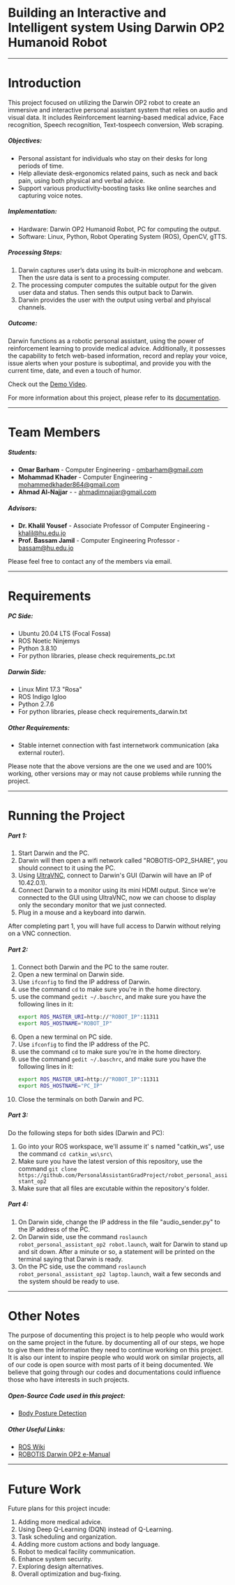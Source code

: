 # Building an Interactive and Intelligent system Using Darwin OP2 Humanoid Robot
---
# Introduction

This project focused on utilizing the Darwin OP2 robot to create an immersive and interactive personal assistant system that relies on audio and visual data. It includes Reinforcement learning-based medical advice, Face recognition, Speech recognition, Text-tospeech conversion, Web scraping.


##### Objectives:
- Personal assistant for individuals who stay on their desks for long periods of time.
- Help alleviate desk-ergonomics related pains, such as neck and back pain, using both physical and verbal advice.
- Support various productivity-boosting tasks like online searches and capturing voice notes.

##### Implementation:
- Hardware: Darwin OP2 Humanoid Robot, PC for computing the output.
- Software: Linux, Python, Robot Operating System (ROS), OpenCV, gTTS.

##### Processing Steps:
1. Darwin captures user’s data using its built-in microphone and webcam. Then the usre data is sent to a processing computer.
2. The processing computer computes the suitable output for the given user data and status. Then sends this output back to Darwin.
3. Darwin provides the user with the output using verbal and phyiscal channels.


##### Outcome:
Darwin functions as a robotic personal assistant, using the power of reinforcement learning to provide medical advice. Additionally, it possesses the capability to fetch web-based information, record and replay your voice, issue alerts when your posture is suboptimal, and provide you with the current time, date, and even a touch of humor.

Check out the [Demo Video].

For more information about this project, please refer to its [documentation].

---
# Team Members
##### Students:

- **Omar Barham** - Computer Engineering - ombarham@gmail.com
- **Mohammad Khader** - Computer Engineering -  mohammedkhader864@gmail.com
- **Ahmad Al-Najjar** -  - ahmadimnajjar@gmail.com

##### Advisors:

- **Dr. Khalil Yousef** - Associate Professor of Computer Engineering - khalil@hu.edu.jo
- **Prof. Bassam Jamil** - Computer Engineering Professor - bassam@hu.edu.jo

Please feel free to contact any of the members via email.

---
# Requirements

##### PC Side:
- Ubuntu 20.04 LTS (Focal Fossa)
- ROS Noetic Ninjemys
- Python 3.8.10
- For python libraries, please check requirements_pc.txt

##### Darwin Side:
- Linux Mint 17.3 "Rosa"
- ROS Indigo Igloo
- Python 2.7.6
- For python libraries, please check requirements_darwin.txt

##### Other Requirements:
- Stable internet connection with fast internetwork communication (aka external router).

Please note that the above versions are the one we used and are 100% working, other versions may or may not cause problems while running the project.

---
# Running the Project

##### Part 1:
1. Start Darwin and the PC.
2. Darwin will then open a wifi network called "ROBOTIS-OP2_SHARE", you should connect to it using the PC.
3. Using [UltraVNC], connect to Darwin's GUI (Darwin will have an IP of 10.42.0.1).
4. Connect Darwin to a monitor using its mini HDMI output. Since we're connected to the GUI using UltraVNC, now we can choose to display only the secondary monitor that we just connected.
5. Plug in a mouse and a keyboard into darwin.


After completing part 1, you will have full access to Darwin without relying on a VNC connection.
##### Part 2:
1. Connect both Darwin and the PC to the same router.
2. Open a new terminal on Darwin side.
3. Use ```ifconfig``` to find the IP address of Darwin.
4. use the command ```cd``` to make sure you're in the home directory.
5. use the command ```gedit ~/.baschrc```, and make sure you have the following lines in it:
    ```sh
    export ROS_MASTER_URI=http://"ROBOT_IP":11311
    export ROS_HOSTNAME="ROBOT_IP"
    ```
6. Open a new terminal on PC side.
7. Use ```ifconfig``` to find the IP address of the PC.
8. use the command ```cd``` to make sure you're in the home directory.
9. use the command ```gedit ~/.baschrc```, and make sure you have the following lines in it:
    ```sh
    export ROS_MASTER_URI=http://"ROBOT_IP":11311
    export ROS_HOSTNAME="PC_IP"
    ```
10. Close the terminals on both Darwin and PC.

##### Part 3:
Do the following steps for both sides (Darwin and PC):
1. Go into your ROS workspace, we'll assume it' s named "catkin_ws", use the command ```cd catkin_ws\src\```
2. Make sure you have the latest version of this repository, use the command ```git clone https://github.com/PersonalAssistantGradProject/robot_personal_assistant_op2```
3. Make sure that all files are excutable within the repository's folder.

##### Part 4:
1. On Darwin side, change the IP address in the file "audio_sender.py" to the IP address of the PC.
2. On Darwin side, use the command ```roslaunch robot_personal_assistant_op2 robot.launch```, wait for Darwin to stand up and sit down. After a minute or so, a statement will be printed on the terminal saying that Darwin is ready.
3. On the PC side, use the command ```roslaunch robot_personal_assistant_op2 laptop.launch```, wait a few seconds and the system should be ready to use.

---
# Other Notes
The purpose of documenting this project is to help people who would work on the same project in the future. by documenting all of our steps, we hope to give them the information they need to continue working on this project. It is also our intent to inspire people who would work on similar projects, all of our code is open source with most parts of it being documented. We believe that going through our codes and documentations could influence those who have interests in such projects.

##### Open-Source Code used in this project:
- [Body Posture Detection]

##### Other Useful Links:
- [ROS Wiki]
- [ROBOTIS Darwin OP2 e-Manual]

---
# Future Work
Future plans for this project incude:
1. Adding more medical advice.
2. Using Deep Q-Learning (DQN) instead of Q-Learning.
3. Task scheduling and organization.
4. Adding more custom actions and body language.
5. Robot to medical facility communication.
6. Enhance system security.
7. Exploring design alternatives.
8. Overall optimization and bug-fixing.

[//]: #
   [Demo Video]: <https://youtu.be/yJ2NVAMxFx4>
   [documentation]: <https://github.com/PersonalAssistantGradProject/robot_personal_assistant_op2/blob/main/Project%20Documentation.pdf>
   [Body Posture Detection]: <https://learnopencv.com/building-a-body-posture-analysis-system-using-mediapipe/>
   [ROS Wiki]: <https://wiki.ros.org/>
   [ROBOTIS Darwin OP2 e-Manual]: <https://emanual.robotis.com/docs/en/platform/op2/getting_started/>
   [UltraVNC]: <https://uvnc.com/>
   
